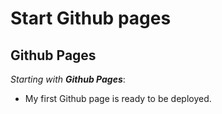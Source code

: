 # Start Github pages 
## Github Pages
_Starting with **Github Pages**_:
- My first Github page is ready to be deployed.
